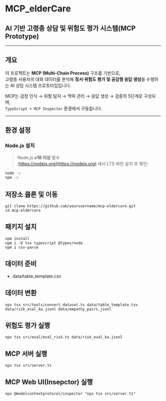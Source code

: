 # MCP_elderCare
## AI 기반 고령층 상담 및 위험도 평가 시스템(MCP Prototype)

---

##  개요
이 프로젝트는 **MCP (Multi-Chain Process)** 구조를 기반으로,  
고령층 사용자의 대화 데이터를 분석해 **정서·위험도 평가 및 공감형 응답 생성**을 수행하는 AI 상담 시스템 프로토타입입니다.  

MCP는 감정 인식 → 위험 탐지 → 맥락 관리 → 응답 생성 → 검증의 5단계로 구성되며,  
`TypeScript + MCP Inspector` 환경에서 구동됩니다.

---

## 환경 설정
### Node.js 설치
> Node.js **v18 이상** 필수  
[https://nodejs.org](https://nodejs.org) 에서 LTS 버전 설치 후 확인:
```bash
node -v
npm -v
```

## 저장소 클론 및 이동
```
git clone https://github.com/yourusername/mcp-eldercare.git
cd mcp-eldercare
```

## 패키지 설치
```
npm install
npm i -D tsx typescript @types/node
npm i csv-parse
```

## 데이터 준비
- data/table_template.csv

## 데이터 변환
```
npx tsx src/tools/convert_dataset.ts data/table_template.tsv data/risk_eval_ko.jsonl data/empathy_pairs.jsonl
```

## 위험도 평가 실행
```
npx tsx src/eval/eval_risk.ts data/risk_eval_ko.jsonl
```

## MCP 서버 실행
```
npx tsx src/server.ts
```

## MCP Web UI(Insepctor) 실행
```
npx @modelcontextprotocol/inspector "npx tsx src/server.ts"
```